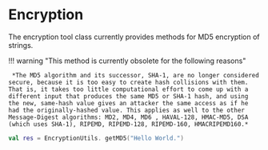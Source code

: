 # Encryption

The encryption tool class currently provides methods for MD5 encryption of strings.

!!! warning "This method is currently obsolete for the following reasons"

     *The MD5 algorithm and its successor, SHA-1, are no longer considered secure, because it is too easy to create hash collisions with them. That is, it takes too little computational effort to come up with a different input that produces the same MD5 or SHA-1 hash, and using the new, same-hash value gives an attacker the same access as if he had the originally-hashed value. This applies as well to the other Message-Digest algorithms: MD2, MD4, MD6 , HAVAL-128, HMAC-MD5, DSA (which uses SHA-1), RIPEMD, RIPEMD-128, RIPEMD-160, HMACRIPEMD160.*

```kotlin
val res = EncryptionUtils. getMD5("Hello World.")
```